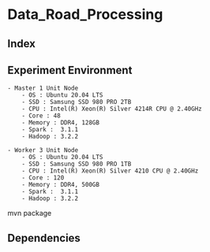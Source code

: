 # Data_Road_Processing



## Index

## Experiment Environment
    - Master 1 Unit Node
        - OS : Ubuntu 20.04 LTS
        - SSD : Samsung SSD 980 PRO 2TB 
        - CPU : Intel(R) Xeon(R) Silver 4214R CPU @ 2.40GHz
        - Core : 48
        - Memory : DDR4, 128GB
        - Spark :  3.1.1
        - Hadoop : 3.2.2
        
    - Worker 3 Unit Node
        - OS : Ubuntu 20.04 LTS
        - SSD : Samsung SSD 980 PRO 1TB 
        - CPU : Intel(R) Xeon(R) Silver 4210 CPU @ 2.40GHz
        - Core : 120
        - Memory : DDR4, 500GB
        - Spark :  3.1.1
        - Hadoop : 3.2.2

mvn package

## Dependencies

